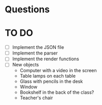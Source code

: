 # Questions

# TO DO
- [ ] Implement the JSON file
- [ ] Implement the parser
- [ ] Implement the render functions
- [ ] New objects 
    - Computer with a video in the screen
    - Table lamps on each table
    - Glass with pencils in the desk
    - Window
    - Bookshelf in the back of the class?
    - Teacher's chair
